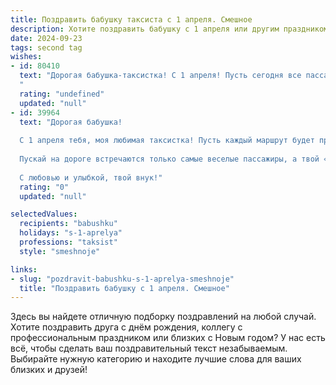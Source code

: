```yaml
---
title: Поздравить бабушку таксиста с 1 апреля. Смешное
description: Хотите поздравить бабушку с 1 апреля или другим праздником? Наш ИИ создаст незабываемое поздравление, а вы обязательно выделитесь среди других.  
date: 2024-09-23
tags: second tag
wishes:
- id: 80410
  text: "Дорогая бабушка-таксистка! С 1 апреля! Пусть сегодня все пассажиры будут вежливыми, маршруты - прямыми, а фортуна всегда будет на вашей стороне! 😉
  "
  rating: "undefined"
  updated: "null"
- id: 39964
  text: "Дорогая бабушка!
  
  С 1 апреля тебя, моя любимая таксистка! Пусть каждый маршрут будет прямым, как твои советы, а клиент всегда садится в машину с настроением, как у нас на семейных праздниках! Желаю, чтобы у тебя не было пробок на пути к счастью, а твое сердце всегда было заполнено радостью и смехом.
  
  Пускай на дороге встречаются только самые веселые пассажиры, а твой «таксометр» счастья всегда показывал максимальные цифры! Береги себя и не забывай: даже самые длинные поездки заканчиваются весело, если рядом любимые люди!
  
  С любовью и улыбкой, твой внук!"
  rating: "0"
  updated: "null"

selectedValues:
  recipients: "babushku"
  holidays: "s-1-aprelya"
  professions: "taksist"
  style: "smeshnoje"

links:
- slug: "pozdravit-babushku-s-1-aprelya-smeshnoje"
  title: "Поздравить бабушку с 1 апреля. Смешное"
---
```


Здесь вы найдете отличную подборку поздравлений на любой случай. 
Хотите поздравить друга с днём рождения, коллегу с профессиональным праздником или близких с Новым годом? У нас есть всё, чтобы сделать ваш поздравительный текст незабываемым. Выбирайте нужную категорию и находите лучшие слова для ваших близких и друзей!
